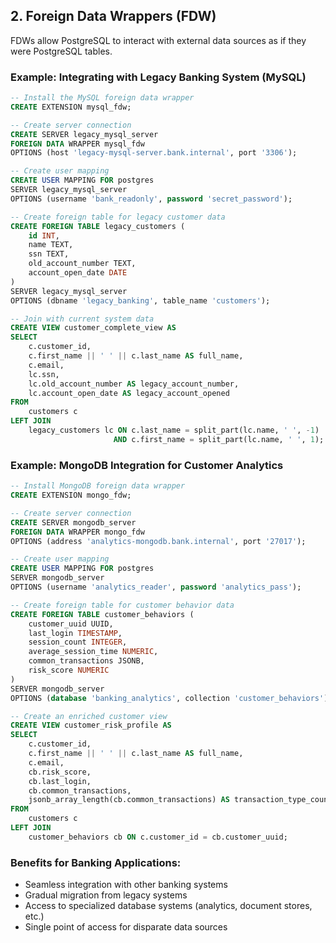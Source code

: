 ## 2. Foreign Data Wrappers (FDW)

FDWs allow PostgreSQL to interact with external data sources as if they were PostgreSQL tables.

### Example: Integrating with Legacy Banking System (MySQL)

```sql
-- Install the MySQL foreign data wrapper
CREATE EXTENSION mysql_fdw;

-- Create server connection
CREATE SERVER legacy_mysql_server
FOREIGN DATA WRAPPER mysql_fdw
OPTIONS (host 'legacy-mysql-server.bank.internal', port '3306');

-- Create user mapping
CREATE USER MAPPING FOR postgres
SERVER legacy_mysql_server
OPTIONS (username 'bank_readonly', password 'secret_password');

-- Create foreign table for legacy customer data
CREATE FOREIGN TABLE legacy_customers (
    id INT,
    name TEXT,
    ssn TEXT,
    old_account_number TEXT,
    account_open_date DATE
)
SERVER legacy_mysql_server
OPTIONS (dbname 'legacy_banking', table_name 'customers');

-- Join with current system data
CREATE VIEW customer_complete_view AS
SELECT
    c.customer_id,
    c.first_name || ' ' || c.last_name AS full_name,
    c.email,
    lc.ssn,
    lc.old_account_number AS legacy_account_number,
    lc.account_open_date AS legacy_account_opened
FROM
    customers c
LEFT JOIN
    legacy_customers lc ON c.last_name = split_part(lc.name, ' ', -1)
                       AND c.first_name = split_part(lc.name, ' ', 1);
```

### Example: MongoDB Integration for Customer Analytics

```sql
-- Install MongoDB foreign data wrapper
CREATE EXTENSION mongo_fdw;

-- Create server connection
CREATE SERVER mongodb_server
FOREIGN DATA WRAPPER mongo_fdw
OPTIONS (address 'analytics-mongodb.bank.internal', port '27017');

-- Create user mapping
CREATE USER MAPPING FOR postgres
SERVER mongodb_server
OPTIONS (username 'analytics_reader', password 'analytics_pass');

-- Create foreign table for customer behavior data
CREATE FOREIGN TABLE customer_behaviors (
    customer_uuid UUID,
    last_login TIMESTAMP,
    session_count INTEGER,
    average_session_time NUMERIC,
    common_transactions JSONB,
    risk_score NUMERIC
)
SERVER mongodb_server
OPTIONS (database 'banking_analytics', collection 'customer_behaviors');

-- Create an enriched customer view
CREATE VIEW customer_risk_profile AS
SELECT
    c.customer_id,
    c.first_name || ' ' || c.last_name AS full_name,
    c.email,
    cb.risk_score,
    cb.last_login,
    cb.common_transactions,
    jsonb_array_length(cb.common_transactions) AS transaction_type_count
FROM
    customers c
LEFT JOIN
    customer_behaviors cb ON c.customer_id = cb.customer_uuid;
```

### Benefits for Banking Applications:

- Seamless integration with other banking systems
- Gradual migration from legacy systems
- Access to specialized database systems (analytics, document stores, etc.)
- Single point of access for disparate data sources
